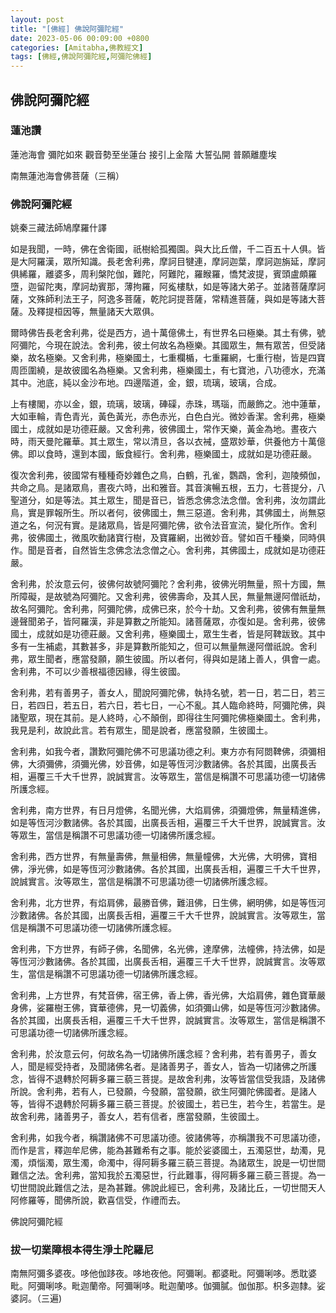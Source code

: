 ```yaml
---
layout: post
title: "[佛經] 佛說阿彌陀經"
date: 2023-05-06 00:09:00 +0800
categories: [Amitabha,佛教經文]
tags: [佛經,佛說阿彌陀經,阿彌陀佛經]
---
```


## 佛說阿彌陀經
### 蓮池讚
蓮池海會 彌陀如來 觀音勢至坐蓮台 接引上金階 大誓弘開 普願離塵埃 

南無蓮池海會佛菩薩（三稱）

### 佛說阿彌陀經
姚秦三藏法師鳩摩羅什譯      

如是我聞，一時，佛在舍衛國，祇樹給孤獨園。與大比丘僧，千二百五十人俱。皆是大阿羅漢，眾所知識。長老舍利弗，摩訶目犍連，摩訶迦葉，摩訶迦旃延，摩訶俱絺羅，離婆多，周利槃陀伽，難陀，阿難陀，羅睺羅，憍梵波提，賓頭盧頗羅墮，迦留陀夷，摩訶劫賓那，薄拘羅，阿㝹樓馱，如是等諸大弟子。並諸菩薩摩訶薩，文殊師利法王子，阿逸多菩薩，乾陀訶提菩薩，常精進菩薩，與如是等諸大菩薩。及釋提桓因等，無量諸天大眾俱。        

爾時佛告長老舍利弗，從是西方，過十萬億佛土，有世界名曰極樂。其土有佛，號阿彌陀，今現在說法。舍利弗，彼土何故名為極樂。其國眾生，無有眾苦，但受諸樂，故名極樂。又舍利弗，極樂國土，七重欄楯，七重羅網，七重行樹，皆是四寶周匝圍繞，是故彼國名為極樂。又舍利弗，極樂國土，有七寶池，八功德水，充滿其中。池底，純以金沙布地。四邊階道，金，銀，琉璃，玻璃，合成。      

上有樓閣，亦以金，銀，琉璃，玻璃，硨磲，赤珠，瑪瑙，而嚴飾之。池中蓮華，大如車輪，青色青光，黃色黃光，赤色赤光，白色白光。微妙香潔。舍利弗，極樂國土，成就如是功德莊嚴。又舍利弗，彼佛國土，常作天樂，黃金為地。晝夜六時，雨天曼陀羅華。其土眾生，常以清旦，各以衣裓，盛眾妙華，供養他方十萬億佛。即以食時，還到本國，飯食經行。舍利弗，極樂國土，成就如是功德莊嚴。        

復次舍利弗，彼國常有種種奇妙雜色之鳥，白鶴，孔雀，鸚鵡，舍利，迦陵頻伽，共命之鳥。是諸眾鳥，晝夜六時，出和雅音。其音演暢五根，五力，七菩提分，八聖道分，如是等法。其土眾生，聞是音已，皆悉念佛念法念僧。舍利弗，汝勿謂此鳥，實是罪報所生。所以者何，彼佛國土，無三惡道。舍利弗，其佛國土，尚無惡道之名，何況有實。是諸眾鳥，皆是阿彌陀佛，欲令法音宣流，變化所作。舍利弗，彼佛國土，微風吹動諸寶行樹，及寶羅網，出微妙音。譬如百千種樂，同時俱作。聞是音者，自然皆生念佛念法念僧之心。舍利弗，其佛國土，成就如是功德莊嚴。      

舍利弗，於汝意云何，彼佛何故號阿彌陀？舍利弗，彼佛光明無量，照十方國，無所障礙，是故號為阿彌陀。又舍利弗，彼佛壽命，及其人民，無量無邊阿僧祇劫，故名阿彌陀。舍利弗，阿彌陀佛，成佛已來，於今十劫。又舍利弗，彼佛有無量無邊聲聞弟子，皆阿羅漢，非是算數之所能知。諸菩薩眾，亦復如是。舍利弗，彼佛國土，成就如是功德莊嚴。又舍利弗，極樂國土，眾生生者，皆是阿鞞跋致。其中多有一生補處，其數甚多，非是算數所能知之，但可以無量無邊阿僧祇說。舍利弗，眾生聞者，應當發願，願生彼國。所以者何，得與如是諸上善人，俱會一處。舍利弗，不可以少善根福德因緣，得生彼國。      

舍利弗，若有善男子，善女人，聞說阿彌陀佛，執持名號，若一日，若二日，若三日，若四日，若五日，若六日，若七日，一心不亂。其人臨命終時，阿彌陀佛，與諸聖眾，現在其前。是人終時，心不顛倒，即得往生阿彌陀佛極樂國土。舍利弗，我見是利，故說此言。若有眾生，聞是說者，應當發願，生彼國土。        

舍利弗，如我今者，讚歎阿彌陀佛不可思議功德之利。東方亦有阿閦鞞佛，須彌相佛，大須彌佛，須彌光佛，妙音佛，如是等恆河沙數諸佛。各於其國，出廣長舌相，遍覆三千大千世界，說誠實言。汝等眾生，當信是稱讚不可思議功德一切諸佛所護念經。        

舍利弗，南方世界，有日月燈佛，名聞光佛，大焰肩佛，須彌燈佛，無量精進佛，如是等恆河沙數諸佛。各於其國，出廣長舌相，遍覆三千大千世界，說誠實言。汝等眾生，當信是稱讚不可思議功德一切諸佛所護念經。        

舍利弗，西方世界，有無量壽佛，無量相佛，無量幢佛，大光佛，大明佛，寶相佛，淨光佛，如是等恆河沙數諸佛。各於其國，出廣長舌相，遍覆三千大千世界，說誠實言。汝等眾生，當信是稱讚不可思議功德一切諸佛所護念經。      

舍利弗，北方世界，有焰肩佛，最勝音佛，難沮佛，日生佛，網明佛，如是等恆河沙數諸佛。各於其國，出廣長舌相，遍覆三千大千世界，說誠實言。汝等眾生，當信是稱讚不可思議功德一切諸佛所護念經。      

舍利弗，下方世界，有師子佛，名聞佛，名光佛，達摩佛，法幢佛，持法佛，如是等恆河沙數諸佛。各於其國，出廣長舌相，遍覆三千大千世界，說誠實言。汝等眾生，當信是稱讚不可思議功德一切諸佛所護念經。        

舍利弗，上方世界，有梵音佛，宿王佛，香上佛，香光佛，大焰肩佛，雜色寶華嚴身佛，娑羅樹王佛，寶華德佛，見一切義佛，如須彌山佛，如是等恆河沙數諸佛。各於其國，出廣長舌相，遍覆三千大千世界，說誠實言。汝等眾生，當信是稱讚不可思議功德一切諸佛所護念經。        

舍利弗，於汝意云何，何故名為一切諸佛所護念經？舍利弗，若有善男子，善女人，聞是經受持者，及聞諸佛名者。是諸善男子，善女人，皆為一切諸佛之所護念，皆得不退轉於阿耨多羅三藐三菩提。是故舍利弗，汝等皆當信受我語，及諸佛所說。舍利弗，若有人，已發願，今發願，當發願，欲生阿彌陀佛國者。是諸人等，皆得不退轉於阿耨多羅三藐三菩提。於彼國土，若已生，若今生，若當生。是故舍利弗，諸善男子，善女人，若有信者，應當發願，生彼國土。        

舍利弗，如我今者，稱讚諸佛不可思議功德。彼諸佛等，亦稱讚我不可思議功德，而作是言，釋迦牟尼佛，能為甚難希有之事。能於娑婆國土，五濁惡世，劫濁，見濁，煩惱濁，眾生濁，命濁中，得阿耨多羅三藐三菩提。為諸眾生，說是一切世間難信之法。舍利弗，當知我於五濁惡世，行此難事，得阿耨多羅三藐三菩提。為一切世間說此難信之法，是為甚難。佛說此經已，舍利弗，及諸比丘，一切世間天人阿修羅等，聞佛所說，歡喜信受，作禮而去。        

佛說阿彌陀經        

### 拔一切業障根本得生淨土陀羅尼    
南無阿彌多婆夜。哆他伽跢夜。哆地夜他。阿彌唎。都婆毗。阿彌唎哆。悉耽婆毗。阿彌唎哆。毗迦蘭帝。阿彌唎哆。毗迦蘭哆。伽彌膩。伽伽那。枳多迦隸。娑婆訶。（三遍) 
